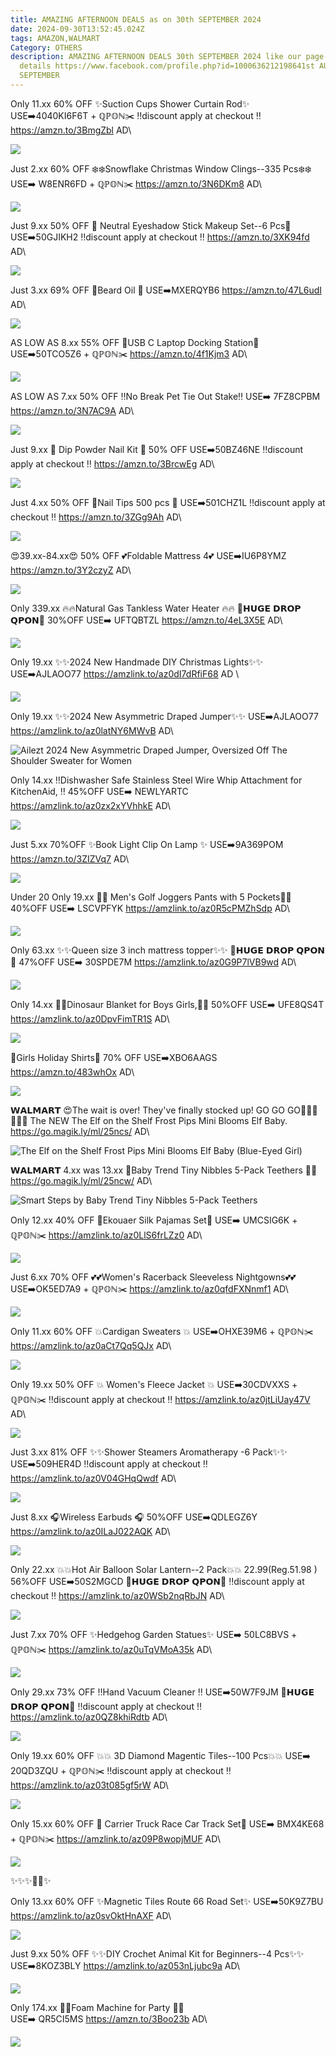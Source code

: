 ```yaml
---
title: AMAZING AFTERNOON DEALS as on 30th SEPTEMBER 2024
date: 2024-09-30T13:52:45.024Z
tags: AMAZON,WALMART
Category: OTHERS
description: AMAZING AFTERNOON DEALS 30th SEPTEMBER 2024 like our page for more
  details https://www.facebook.com/profile.php?id=1000636212198641st AUGUST9th
  SEPTEMBER
---
```

Only 11.xx
60% OFF
 ✨Suction Cups Shower Curtain Rod✨
USE➡️4040KI6F6T + ℚℙ𝕆ℕ✂️
‼️discount apply at checkout ‼️
https://amzn.to/3BmgZbl
AD\
<!--StartFragment-->

![](https://m.media-amazon.com/images/I/71yv040DAiL._AC_SL1500_.jpg)

<!--EndFragment-->

Just 2.xx
60% OFF 
❄️❄️Snowflake Christmas Window Clings--335 Pcs❄️❄️
USE➡️ W8ENR6FD + ℚℙ𝕆ℕ✂️
https://amzn.to/3N6DKm8
AD\
<!--StartFragment-->

![](https://m.media-amazon.com/images/I/81dUnlR+rAL._AC_SL1500_.jpg)

<!--EndFragment-->

Just 9.xx
50% OFF
💞 Neutral Eyeshadow Stick Makeup Set--6 Pcs💞
USE➡️50GJIKH2 
‼️discount apply at checkout ‼️
https://amzn.to/3XK94fd
AD\
<!--StartFragment-->

![](https://m.media-amazon.com/images/I/81rPrXcnnhL._SL1200_.jpg)

<!--EndFragment-->

Just 3.xx
69% OFF 
🧔Beard Oil 🧔
USE➡️MXERQYB6
https://amzn.to/47L6udI
AD\
<!--StartFragment-->

![](https://m.media-amazon.com/images/I/71IMqyv8A+L._SL1500_.jpg)

<!--EndFragment-->

AS LOW AS 8.xx
55% OFF 
🔌USB C Laptop Docking Station🔌
USE➡️50TCO5Z6 + ℚℙ𝕆ℕ✂️
https://amzn.to/4f1Kjm3
AD\
<!--StartFragment-->

![](https://m.media-amazon.com/images/I/61kbkjRoUYL._AC_SL1500_.jpg)

<!--EndFragment-->

AS LOW AS 7.xx
50% OFF
 ‼️No Break Pet Tie Out Stake‼️
USE➡️ 7FZ8CPBM 
https://amzn.to/3N7AC9A
AD\
<!--StartFragment-->

![](https://m.media-amazon.com/images/I/71XLtcXk-pL._AC_SL1500_.jpg)

<!--EndFragment-->

Just 9.xx
💅 Dip Powder Nail Kit 💅
50% OFF
USE➡️50BZ46NE 
‼️discount apply at checkout ‼️
https://amzn.to/3BrcwEg
AD\
<!--StartFragment-->

![](https://m.media-amazon.com/images/I/81hvHZetEpL._SL1500_.jpg)

<!--EndFragment-->

Just 4.xx
50% OFF
 💅Nail Tips 500 pcs 💅
USE➡️501CHZ1L
‼️discount apply at checkout ‼️
https://amzn.to/3ZGg9Ah
AD\
<!--StartFragment-->

![](https://m.media-amazon.com/images/I/71hJ1ZRYVwL._SL1500_.jpg)

<!--EndFragment-->

😍39.xx-84.xx😍
50% OFF 
💕Foldable Mattress 4💕
USE➡️IU6P8YMZ 
https://amzn.to/3Y2czyZ
AD\
<!--StartFragment-->

![](https://m.media-amazon.com/images/I/81rDKH8GUBL._AC_SL1500_.jpg)

<!--EndFragment-->

Only 339.xx
🔥🔥Natural Gas Tankless Water Heater 🔥🔥
💸𝗛𝗨𝗚𝗘 𝗗𝗥𝗢𝗣 𝗤𝗣𝗢𝗡💸
30%OFF
USE➡️ UFTQBTZL
https://amzn.to/4eL3X5E
AD\
<!--StartFragment-->

![](https://m.media-amazon.com/images/I/71A+HVTBQgL._AC_SL1500_.jpg)

<!--EndFragment-->

Only 19.xx
✨✨2024 New Handmade DIY Christmas Lights✨✨
USE➡️AJLAOO77
https://amzlink.to/az0dI7dRfiF68
AD \
<!--StartFragment-->

![](https://m.media-amazon.com/images/I/71rb0Cx5fwL._AC_SL1500_.jpg)

<!--EndFragment-->

Only 19.xx
✨✨2024 New Asymmetric Draped Jumper✨✨
USE➡️AJLAOO77
https://amzlink.to/az0latNY6MWvB
AD\
<!--StartFragment-->

![Ailezt 2024 New Asymmetric Draped Jumper, Oversized Off The Shoulder Sweater for Women](https://m.media-amazon.com/images/I/61aSbxnL-lL._AC_SX385_.jpg)

<!--EndFragment-->

Only 14.xx
‼️Dishwasher Safe Stainless Steel Wire Whip Attachment for KitchenAid, ‼️
45%OFF
USE➡️ NEWLYARTC
https://amzlink.to/az0zx2xYVhhkE
AD\
<!--StartFragment-->

![](https://m.media-amazon.com/images/I/81mnfHZyQzL._AC_SL1500_.jpg)

<!--EndFragment-->

Just 5.xx
70%OFF
✨Book Light Clip On Lamp ✨
USE➡️9A369POM
https://amzn.to/3ZIZVq7
AD\
<!--StartFragment-->

![](https://m.media-amazon.com/images/I/718PfoxLg7L._AC_SL1500_.jpg)

<!--EndFragment-->

Under 20
Only 19.xx
👖👖 Men's Golf Joggers Pants with 5 Pockets👖👖
40%OFF
USE➡️ LSCVPFYK
https://amzlink.to/az0R5cPMZhSdp
AD\
<!--StartFragment-->

![](https://m.media-amazon.com/images/I/71+eRcVPl4L._AC_SY679_.jpg)

<!--EndFragment-->

Only 63.xx 
✨✨Queen size 3 inch mattress
 topper✨✨
💸𝗛𝗨𝗚𝗘 𝗗𝗥𝗢𝗣 𝗤𝗣𝗢𝗡💸
47%OFF
USE➡️ 30SPDE7M
https://amzlink.to/az0G9P7lVB9wd
AD\
<!--StartFragment-->

![](https://m.media-amazon.com/images/I/71374auVQ-L._AC_SL1500_.jpg)

<!--EndFragment-->

Only 14.xx
🦖🐲Dinosaur Blanket for Boys 
Girls,🦖🐲
50%OFF
USE➡️ UFE8QS4T
https://amzlink.to/az0DpvFimTR1S
AD\
<!--StartFragment-->

![](https://m.media-amazon.com/images/I/81W6bPz78kL._AC_SL1500_.jpg)

<!--EndFragment-->

🎃Girls Holiday Shirts🎃
70% OFF
 USE➡️XBO6AAGS
https://amzn.to/483whOx
AD\
<!--StartFragment-->

![](https://m.media-amazon.com/images/I/81h9saaYBWL._AC_SX522_.jpg)

<!--EndFragment-->

𝗪𝗔𝗟𝗠𝗔𝗥𝗧 
😍The wait is over! They've finally stocked up! GO GO GO🏃‍♀️🏃🏃‍♀️🏃 
 The NEW The Elf on the Shelf Frost Pips Mini Blooms Elf Baby.\
https://go.magik.ly/ml/25ncs/
AD\
<!--StartFragment-->

![The Elf on the Shelf Frost Pips Mini Blooms Elf Baby (Blue-Eyed Girl)](https://i5.walmartimages.com/seo/The-Elf-on-the-Shelf-Frost-Pips-Mini-Blooms-Blue-Eyed-Girl_875f3b8d-f036-44f4-ae45-7b1e7275aa69.6f899eecb6cbdca0912b61abbebb9171.png?odnHeight=2000&odnWidth=2000&odnBg=FFFFFF)

<!--EndFragment-->

𝗪𝗔𝗟𝗠𝗔𝗥𝗧 
4.xx was 13.xx
 💞Baby Trend Tiny Nibbles 5-Pack Teethers 💞💞
 https://go.magik.ly/ml/25ncw/
AD\
<!--StartFragment-->

![Smart Steps by Baby Trend Tiny Nibbles 5-Pack Teethers](https://i5.walmartimages.com/seo/Smart-Steps-by-Baby-Trend-Tiny-Nibbles-5-Pack-Teethers_960d8af4-5a50-45f3-a62f-93ef97521f99.c54dd7ac8da3be0b60d7c57519e1c798.jpeg?odnHeight=2000&odnWidth=2000&odnBg=FFFFFF)

<!--EndFragment-->

Only 12.xx
40% OFF 
👖Ekouaer Silk Pajamas Set👖
USE➡️ UMCSIG6K + ℚℙ𝕆ℕ✂️
https://amzlink.to/az0LlS6frLZz0
AD\
<!--StartFragment-->

![](https://m.media-amazon.com/images/I/71Rlc89XtvL._AC_SY679_.jpg)

<!--EndFragment-->

Just 6.xx
70% OFF 
💕💕Women's Racerback Sleeveless Nightgowns💕💕
USE➡️OK5ED7A9 + ℚℙ𝕆ℕ✂️
https://amzlink.to/az0qfdFXNnmf1
AD\
<!--StartFragment-->

![](https://m.media-amazon.com/images/I/81FysikKFDL._AC_SX522_.jpg)

<!--EndFragment-->

Only 11.xx
60% OFF 
 💥Cardigan Sweaters 💥
USE➡️OHXE39M6 + ℚℙ𝕆ℕ✂️
https://amzlink.to/az0aCt7Qq5QJx
AD\
<!--StartFragment-->

![](https://m.media-amazon.com/images/I/71cozTJetiL._AC_SY679_.jpg)

<!--EndFragment-->

Only 19.xx
50% OFF
💥 Women's Fleece Jacket 💥
USE➡️30CDVXXS + ℚℙ𝕆ℕ✂️
‼️discount apply at checkout ‼️
https://amzlink.to/az0jtLiUay47V
AD\
<!--StartFragment-->

![](https://m.media-amazon.com/images/I/81+LSODJ9qL._AC_SX679_.jpg)

<!--EndFragment-->

Just 3.xx
81% OFF 
✨✨Shower Steamers Aromatherapy -6 Pack✨✨
USE➡️509HER4D 
‼️discount apply at checkout ‼️
https://amzlink.to/az0V04GHqQwdf
AD\
<!--StartFragment-->

![](https://m.media-amazon.com/images/I/71LnIZiOdFL._AC_SL1500_.jpg)

<!--EndFragment-->

Just 8.xx
  🎧Wireless Earbuds 🎧
50%OFF
USE➡️QDLEGZ6Y 
https://amzlink.to/az0ILaJ022AQK
AD\
<!--StartFragment-->

![](https://m.media-amazon.com/images/I/61Qepa-KGIL._AC_SL1280_.jpg)

<!--EndFragment-->

Only 22.xx
💥💥Hot Air Balloon Solar Lantern--2 Pack💥💥
22.99(Reg.51.98 )
56%OFF
USE➡️50S2MGCD 
💸𝗛𝗨𝗚𝗘 𝗗𝗥𝗢𝗣 𝗤𝗣𝗢𝗡💸
‼️discount apply at checkout ‼️
https://amzlink.to/az0WSb2nqRbJN
AD\
<!--StartFragment-->

![](https://m.media-amazon.com/images/I/61obtbRP2fL._AC_SL1001_.jpg)

<!--EndFragment-->

Just 7.xx
70% OFF 
✨Hedgehog Garden Statues✨
USE➡️ 50LC8BVS + ℚℙ𝕆ℕ✂️
https://amzlink.to/az0uTqVMoA35k
AD\
<!--StartFragment-->

![](https://m.media-amazon.com/images/I/71M-ZCgucbL._AC_SL1000_.jpg)

<!--EndFragment-->

Only 29.xx
73% OFF 
‼️Hand Vacuum Cleaner ‼️
USE➡️50W7F9JM 
 💸𝗛𝗨𝗚𝗘 𝗗𝗥𝗢𝗣 𝗤𝗣𝗢𝗡💸
‼️discount apply at checkout ‼️
https://amzlink.to/az0QZ8khiRdtb
AD\
<!--StartFragment-->

![](https://m.media-amazon.com/images/I/61GMvm92unL._AC_SL1500_.jpg)

<!--EndFragment-->

Only 19.xx
60% OFF
💥💥 3D Diamond Magentic Tiles--100 Pcs💥💥
USE➡️ 20QD3ZQU + ℚℙ𝕆ℕ✂️
‼️discount apply at checkout ‼️
https://amzlink.to/az03t085gf5rW
AD\
<!--StartFragment-->

![](https://m.media-amazon.com/images/I/81IU9UKDKoL._AC_SL1500_.jpg)

<!--EndFragment-->

Only 15.xx
60% OFF
🚛 Carrier Truck Race Car Track Set🚛
USE➡️ BMX4KE68 + ℚℙ𝕆ℕ✂️
https://amzlink.to/az09P8wopjMUF
AD\
<!--StartFragment-->

![](https://m.media-amazon.com/images/I/71D1zW6PXeL._AC_SL1500_.jpg)

<!--EndFragment-->

✨✨✨🎃🎃✨

Only 13.xx
60% OFF 
✨Magnetic Tiles Route 66 Road Set✨
USE➡️50K9Z7BU 
https://amzlink.to/az0svOktHnAXF
AD\
<!--StartFragment-->

![](https://m.media-amazon.com/images/I/81AIT2ymIxL._AC_SL1500_.jpg)

<!--EndFragment-->

Just 9.xx
50% OFF 
✨✨DIY Crochet Animal Kit for Beginners--4 Pcs✨✨
USE➡️8KOZ3BLY 
https://amzlink.to/az053nLjubc9a
AD\
<!--StartFragment-->

![](https://m.media-amazon.com/images/I/81b1lW7guoL._AC_SL1500_.jpg)

<!--EndFragment-->

Only 174.xx
🎉🎉Foam Machine for Party 🎉🎉\
USE➡️ QR5CI5MS 
https://amzn.to/3Boo23b
AD\
<!--StartFragment-->

![](https://m.media-amazon.com/images/I/71KfzwKGHEL._AC_SL1500_.jpg)

<!--EndFragment-->
